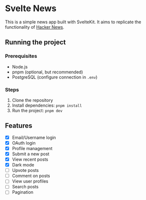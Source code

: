 # Svelte News

This is a simple news app built with SvelteKit. It aims to replicate the functionality of [Hacker News](https://news.ycombinator.com/).

## Running the project

### Prerequisites

- Node.js
- pnpm (optional, but recommended)
- PostgreSQL (configure connection in `.env`)

### Steps

1. Clone the repository
2. Install dependencies: `pnpm install`
3. Run the project: `pnpm dev`

## Features

- [x] Email/Username login
- [x] OAuth login
- [x] Profile management
- [x] Submit a new post
- [x] View recent posts
- [x] Dark mode
- [ ] Upvote posts
- [ ] Comment on posts
- [ ] View user profiles
- [ ] Search posts
- [ ] Pagination
